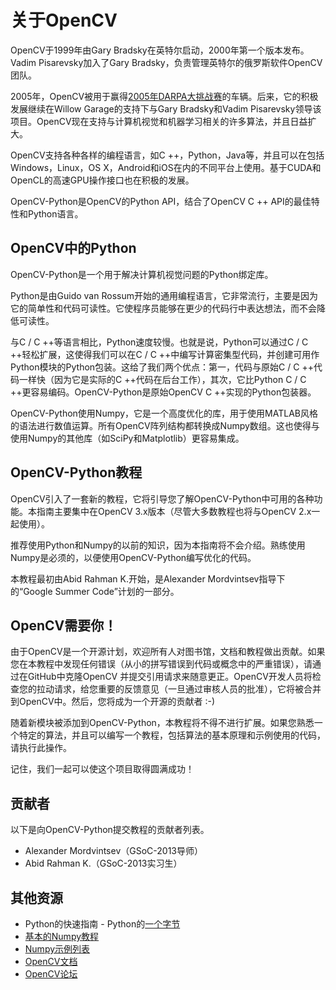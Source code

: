 # 关于OpenCV

OpenCV于1999年由Gary Bradsky在英特尔启动，2000年第一个版本发布。Vadim Pisarevsky加入了Gary Bradsky，负责管理英特尔的俄罗斯软件OpenCV团队。

2005年，OpenCV被用于赢得[2005年DARPA大挑战赛](https://en.wikipedia.org/wiki/DARPA_Grand_Challenge_(2005))的车辆。后来，它的积极发展继续在Willow Garage的支持下与Gary Bradsky和Vadim Pisarevsky领导该项目。OpenCV现在支持与计算机视觉和机器学习相关的许多算法，并且日益扩大。

OpenCV支持各种各样的编程语言，如C ++，Python，Java等，并且可以在包括Windows，Linux，OS X，Android和iOS在内的不同平台上使用。基于CUDA和OpenCL的高速GPU操作接口也在积极的发展。

OpenCV-Python是OpenCV的Python API，结合了OpenCV C ++ API的最佳特性和Python语言。

## OpenCV中的Python

OpenCV-Python是一个用于解决计算机视觉问题的Python绑定库。

Python是由Guido van Rossum开始的通用编程语言，它非常流行，主要是因为它的简单性和代码可读性。它使程序员能够在更少的代码行中表达想法，而不会降低可读性。

与C / C ++等语言相比，Python速度较慢。也就是说，Python可以通过C / C ++轻松扩展，这使得我们可以在C / C ++中编写计算密集型代码，并创建可用作Python模块的Python包装。这给了我们两个优点：第一，代码与原始C / C ++代码一样快（因为它是实际的C ++代码在后台工作），其次，它比Python C / C ++更容易编码。OpenCV-Python是原始OpenCV C ++实现的Python包装器。

OpenCV-Python使用Numpy，它是一个高度优化的库，用于使用MATLAB风格的语法进行数值运算。所有OpenCV阵列结构都转换成Numpy数组。这也使得与使用Numpy的其他库（如SciPy和Matplotlib）更容易集成。

## OpenCV-Python教程

OpenCV引入了一套新的教程，它将引导您了解OpenCV-Python中可用的各种功能。本指南主要集中在OpenCV 3.x版本（尽管大多数教程也将与OpenCV 2.x一起使用）。

推荐使用Python和Numpy的以前的知识，因为本指南将不会介绍。熟练使用Numpy是必须的，以便使用OpenCV-Python编写优化的代码。

本教程最初由Abid Rahman K.开始，是Alexander Mordvintsev指导下的“Google Summer Code”计划的一部分。

## OpenCV需要你！

由于OpenCV是一个开源计划，欢迎所有人对图书馆，文档和教程做出贡献。如果您在本教程中发现任何错误（从小的拼写错误到代码或概念中的严重错误），请通过在GitHub中克隆OpenCV 并提交引用请求来随意更正。OpenCV开发人员将检查您的拉动请求，给您重要的反馈意见（一旦通过审核人员的批准），它将被合并到OpenCV中。然后，您将成为一个开源的贡献者 :-)

随着新模块被添加到OpenCV-Python，本教程将不得不进行扩展。如果您熟悉一个特定的算法，并且可以编写一个教程，包括算法的基本原理和示例使用的代码，请执行此操作。

记住，我们一起可以使这个项目取得圆满成功！

## 贡献者

以下是向OpenCV-Python提交教程的贡献者列表。

* Alexander Mordvintsev（GSoC-2013导师）
* Abid Rahman K.（GSoC-2013实习生）

## 其他资源
* Python的快速指南 - Python的[一个字节](http://swaroopch.com/notes/python/)
* [基本的Numpy教程](http://wiki.scipy.org/Tentative_NumPy_Tutorial)
* [Numpy示例列表](http://wiki.scipy.org/Numpy_Example_List)
* [OpenCV文档](http://docs.opencv.org/)
* [OpenCV论坛](http://answers.opencv.org/questions/)